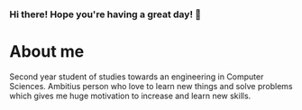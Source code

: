 ### Hi there! Hope you're having a great day! 🙏

# About me
Second year student of studies towards an engineering in Computer Sciences. 
Ambitius person who love to learn new things and solve problems which gives me huge motivation to increase and learn new skills.
<!--
**TheItaroshi/TheItaroshi** is a ✨ _special_ ✨ repository because its `README.md` (this file) appears on your GitHub profile.

Here are some ideas to get you started:

- 🔭 I’m currently working on ...
- 🌱 I’m currently learning ...
- 👯 I’m looking to collaborate on ...
- 🤔 I’m looking for help with ...
- 💬 Ask me about ...
- 📫 How to reach me: ...
- 😄 Pronouns: ...
- ⚡ Fun fact: ...
-->
